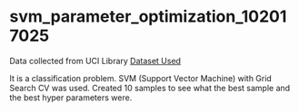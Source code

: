 # svm_parameter_optimization_102017025

Data collected from UCI Library
[Dataset Used](https://archive.ics.uci.edu/ml/machine-learning-databases/adult/adult.data)

It is a classification problem. SVM (Support Vector Machine) with Grid Search CV was used. Created 10 samples to see what the best sample and the best hyper parameters were. 
